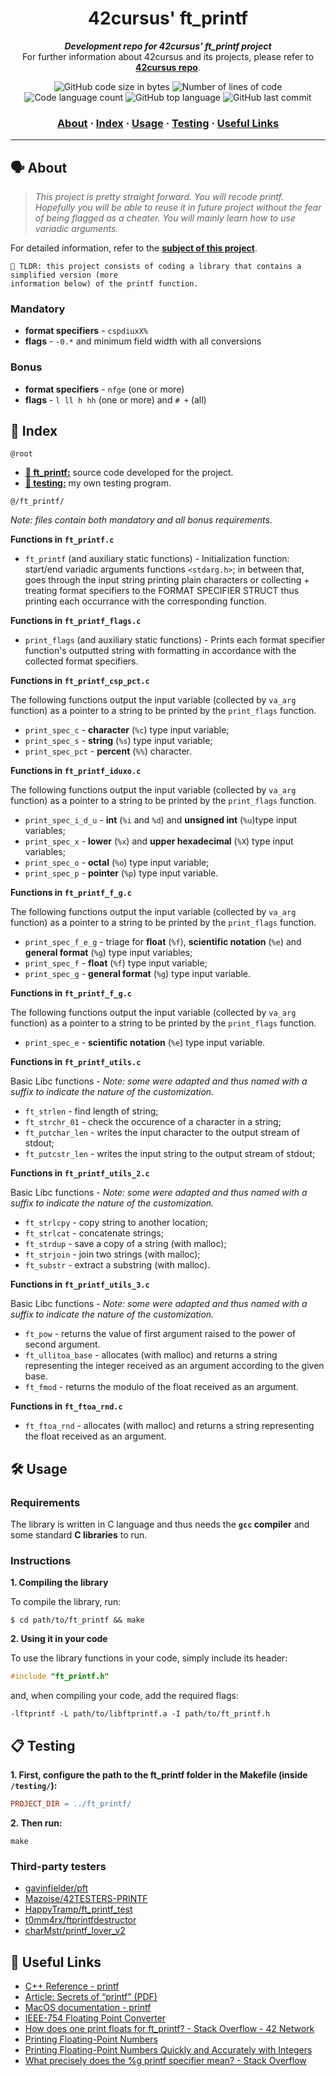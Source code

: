 <h1 align="center">
	42cursus' ft_printf
</h1>

<p align="center">
	<b><i>Development repo for 42cursus' ft_printf project</i></b><br>
	For further information about 42cursus and its projects, please refer to <a href="https://github.com/appinha/42cursus"><b>42cursus repo</b></a>.
</p>

<p align="center">
	<img alt="GitHub code size in bytes" src="https://img.shields.io/github/languages/code-size/appinha/42cursus-01-ft_printf?color=blueviolet" />
	<img alt="Number of lines of code" src="https://img.shields.io/tokei/lines/github/appinha/42cursus-01-ft_printf?color=blueviolet" />
	<img alt="Code language count" src="https://img.shields.io/github/languages/count/appinha/42cursus-01-ft_printf?color=blue" />
	<img alt="GitHub top language" src="https://img.shields.io/github/languages/top/appinha/42cursus-01-ft_printf?color=blue" />
	<img alt="GitHub last commit" src="https://img.shields.io/github/last-commit/appinha/42cursus-01-ft_printf?color=brightgreen" />
</p>

<h3 align="center">
	<a href="#%EF%B8%8F-about">About</a>
	<span> · </span>
	<a href="#-index">Index</a>
	<span> · </span>
	<a href="#%EF%B8%8F-usage">Usage</a>
	<span> · </span>
	<a href="#-testing">Testing</a>
	<span> · </span>
	<a href="#-useful-links">Useful Links</a>
</h3>

---

## 🗣️ About

> _This project is pretty straight forward. You will recode printf. Hopefully you will be able to reuse it in future project without the fear of being flagged as a cheater. You will mainly learn how to use variadic arguments._

For detailed information, refer to the [**subject of this project**](https://github.com/appinha/42cursus/tree/master/_PDFs).

	🚀 TLDR: this project consists of coding a library that contains a simplified version (more
	information below) of the printf function.

### Mandatory

* **format specifiers** - `cspdiuxX%`
* **flags** - `-0.*` and minimum field width with all conversions

### Bonus

* **format specifiers** - `nfge` (one or more)
* **flags** - `l ll h hh` (one or more) and `# +` (all)

## 📑 Index

`@root`

* [**📁 ft_printf:**](ft_printf/) source code developed for the project.
* [**📁 testing:**](testing/) my own testing program.

`@/ft_printf/`

_Note: files contain both mandatory and all bonus requirements._

**Functions in `ft_printf.c`**

* `ft_printf` (and auxiliary static functions) - Initialization function: start/end variadic arguments functions `<stdarg.h>`; in between that, goes through the input string printing plain characters or collecting + treating format specifiers to the FORMAT SPECIFIER STRUCT thus printing each occurrance with the corresponding function.

**Functions in `ft_printf_flags.c`**

* `print_flags` (and auxiliary static functions) - Prints each format specifier function's outputted string with formatting in accordance with the collected format specifiers.

**Functions in `ft_printf_csp_pct.c`**

The following functions output the input variable (collected by `va_arg` function) as a pointer to a string to be printed by the `print_flags` function.

* `print_spec_c`	- **character** (`%c`) type input variable;
* `print_spec_s`	- **string** (`%s`) type input variable;
* `print_spec_pct`	- **percent** (`%%`) character.

**Functions in `ft_printf_iduxo.c`**

The following functions output the input variable (collected by `va_arg` function) as a pointer to a string to be printed by the `print_flags` function.

* `print_spec_i_d_u`	- **int** (`%i` and `%d`) and **unsigned int** (`%u`)type input variables;
* `print_spec_x`		- **lower** (`%x`) and **upper hexadecimal** (`%X`) type input variables;
* `print_spec_o`		- **octal** (`%o`) type input variable;
* `print_spec_p`		- **pointer** (`%p`) type input variable.

**Functions in `ft_printf_f_g.c`**

The following functions output the input variable (collected by `va_arg` function) as a pointer to a string to be printed by the `print_flags` function.

* `print_spec_f_e_g`	- triage for **float** (`%f`), **scientific notation** (`%e`) and **general format** (`%g`) type input variables;
* `print_spec_f`		- **float** (`%f`) type input variable;
* `print_spec_g`		- **general format** (`%g`) type input variable.

**Functions in `ft_printf_f_g.c`**

The following functions output the input variable (collected by `va_arg` function) as a pointer to a string to be printed by the `print_flags` function.

* `print_spec_e` - **scientific notation** (`%e`) type input variable.

**Functions in `ft_printf_utils.c`**

Basic Libc functions - _Note: some were adapted and thus named with a suffix to indicate the nature of the customization._

* `ft_strlen`		- find length of string;
* `ft_strchr_01`	- check the occurence of a character in a string;
* `ft_putchar_len`	- writes the input character to the output stream of stdout;
* `ft_putcstr_len`	- writes the input string to the output stream of stdout;

**Functions in `ft_printf_utils_2.c`**

Basic Libc functions - _Note: some were adapted and thus named with a suffix to indicate the nature of the customization._

* `ft_strlcpy`	- copy string to another location;
* `ft_strlcat`	- concatenate strings;
* `ft_strdup`	- save a copy of a string (with malloc);
* `ft_strjoin`	- join two strings (with malloc);
* `ft_substr`	- extract a substring (with malloc).

**Functions in `ft_printf_utils_3.c`**

Basic Libc functions - _Note: some were adapted and thus named with a suffix to indicate the nature of the customization._

* `ft_pow`			- returns the value of first argument raised to the power of second argument.
* `ft_ullitoa_base`	- allocates (with malloc) and returns a string representing the integer received as an argument according to the given base.
* `ft_fmod`			- returns the modulo of the float received as an argument.

**Functions in `ft_ftoa_rnd.c`**

* `ft_ftoa_rnd` - allocates (with malloc) and returns a string representing the float received as an argument.

## 🛠️ Usage

### Requirements

The library is written in C language and thus needs the **`gcc` compiler** and some standard **C libraries** to run.

### Instructions

**1. Compiling the library**

To compile the library, run:

```shell
$ cd path/to/ft_printf && make
```

**2. Using it in your code**

To use the library functions in your code, simply include its header:

```C
#include "ft_printf.h"
```

and, when compiling your code, add the required flags:

```shell
-lftprintf -L path/to/libftprintf.a -I path/to/ft_printf.h
```

## 📋 Testing

**1. First, configure the path to the ft_printf folder in the Makefile (inside `/testing/`):**

```Makefile
PROJECT_DIR	= ../ft_printf/
```

**2. Then run:**

```shell
make
```

### Third-party testers

* [gavinfielder/pft](https://github.com/gavinfielder/pft)
* [Mazoise/42TESTERS-PRINTF](https://github.com/Mazoise/42TESTERS-PRINTF)
* [HappyTramp/ft_printf_test](https://github.com/HappyTramp/ft_printf_test)
* [t0mm4rx/ftprintfdestructor](https://github.com/t0mm4rx/ftprintfdestructor)
* [charMstr/printf_lover_v2](https://github.com/charMstr/printf_lover_v2)

## 📌 Useful Links

* [C++ Reference - printf](http://www.cplusplus.com/reference/cstdio/printf/)
* [Article: Secrets of “printf” (PDF)](https://www.cypress.com/file/54441/download)
* [MacOS documentation - printf](https://opensource.apple.com/source/xnu/xnu-201/osfmk/kern/printf.c.auto.html)
* [IEEE-754 Floating Point Converter](https://www.h-schmidt.net/FloatConverter/IEEE754.html)
* [How does one print floats for ft_printf? - Stack Overflow - 42 Network](https://stackoverflow.com/c/42network/questions/133/134#134)
* [Printing Floating-Point Numbers](http://www.ryanjuckett.com/programming/printing-floating-point-numbers/)
* [Printing Floating-Point Numbers Quickly and Accurately with Integers](https://www.cs.tufts.edu/~nr/cs257/archive/florian-loitsch/printf.pdf)
* [What precisely does the %g printf specifier mean? - Stack Overflow](https://stackoverflow.com/questions/54162152/what-precisely-does-the-g-printf-specifier-mean)
